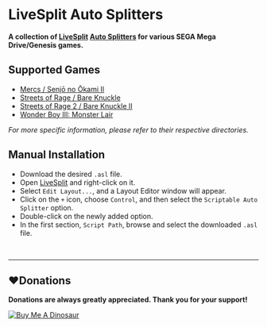 # LiveSplit Auto Splitters

**A collection of [LiveSplit](https://github.com/LiveSplit/LiveSplit) [Auto Splitters](https://github.com/LiveSplit/LiveSplit.AutoSplitters) for various SEGA Mega Drive/Genesis games.**

## Supported Games
* [Mercs / Senjō no Ōkami II](https://github.com/Devilquest/LiveSplit-AutoSplitters/tree/master/Mercs)
* [Streets of Rage / Bare Knuckle ](https://github.com/Devilquest/LiveSplit-AutoSplitters/tree/master/Streets%20of%20Rage)
* [Streets of Rage 2 / Bare Knuckle II](https://github.com/Devilquest/LiveSplit-AutoSplitters/tree/master/Streets%20of%20Rage%202)
* [Wonder Boy III: Monster Lair](https://github.com/Devilquest/LiveSplit-AutoSplitters/tree/master/Wonder%20Boy%20III%20-%20Monster%20Lair)

*For more specific information, please refer to their respective directories.*

## Manual Installation
* Download the desired `.asl` file.
* Open [LiveSplit](https://github.com/LiveSplit/LiveSplit) and right-click on it.
* Select `Edit Layout...`, and a Layout Editor window will appear.
* Click on the `+` icon, choose `Control`, and then select the `Scriptable Auto Splitter` option.
* Double-click on the newly added option.
* In the first section, `Script Path`, browse and select the downloaded `.asl` file.

<br>

------------
## :heart:Donations
**Donations are always greatly appreciated. Thank you for your support!**

<a href="https://www.buymeacoffee.com/devilquest" target="_blank"><img src="https://i.imgur.com/RHHFQWs.png" alt="Buy Me A Dinosaur"></a>
